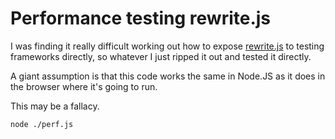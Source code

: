 # Performance testing rewrite.js

I was finding it really difficult working out how to expose [rewrite.js](https://github.com/SCdF/pouchdb/blob/find-idb-next/packages/node_modules/pouchdb-adapter-indexeddb/src/rewrite.js) to testing frameworks directly, so whatever I just ripped it out and tested it directly.

A giant assumption is that this code works the same in Node.JS as it does in the browser where it's going to run.

This may be a fallacy.


```sh
node ./perf.js
```

